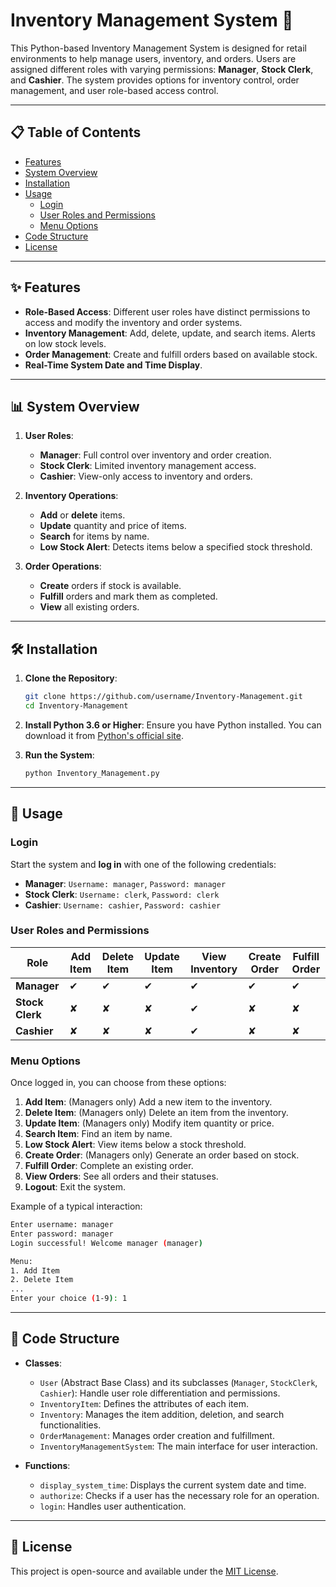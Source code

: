 # Inventory Management System 🛒

This Python-based Inventory Management System is designed for retail environments to help manage users, inventory, and orders. Users are assigned different roles with varying permissions: **Manager**, **Stock Clerk**, and **Cashier**. The system provides options for inventory control, order management, and user role-based access control.

---

## 📋 Table of Contents

- [Features](#features)
- [System Overview](#system-overview)
- [Installation](#installation)
- [Usage](#usage)
  - [Login](#login)
  - [User Roles and Permissions](#user-roles-and-permissions)
  - [Menu Options](#menu-options)
- [Code Structure](#code-structure)
- [License](#license)

---

## ✨ Features

- **Role-Based Access**: Different user roles have distinct permissions to access and modify the inventory and order systems.
- **Inventory Management**: Add, delete, update, and search items. Alerts on low stock levels.
- **Order Management**: Create and fulfill orders based on available stock.
- **Real-Time System Date and Time Display**.

---

## 📊 System Overview

1. **User Roles**:
   - **Manager**: Full control over inventory and order creation.
   - **Stock Clerk**: Limited inventory management access.
   - **Cashier**: View-only access to inventory and orders.

2. **Inventory Operations**:
   - **Add** or **delete** items.
   - **Update** quantity and price of items.
   - **Search** for items by name.
   - **Low Stock Alert**: Detects items below a specified stock threshold.

3. **Order Operations**:
   - **Create** orders if stock is available.
   - **Fulfill** orders and mark them as completed.
   - **View** all existing orders.

---

## 🛠 Installation

1. **Clone the Repository**:
   ```bash
   git clone https://github.com/username/Inventory-Management.git
   cd Inventory-Management
   ```

2. **Install Python 3.6 or Higher**: Ensure you have Python installed. You can download it from [Python's official site](https://www.python.org/downloads/).

3. **Run the System**:
   ```bash
   python Inventory_Management.py
   ```

---

## 🚀 Usage

### Login

Start the system and **log in** with one of the following credentials:

- **Manager**: `Username: manager`, `Password: manager`
- **Stock Clerk**: `Username: clerk`, `Password: clerk`
- **Cashier**: `Username: cashier`, `Password: cashier`

### User Roles and Permissions

| Role         | Add Item | Delete Item | Update Item | View Inventory | Create Order | Fulfill Order |
|--------------|----------|-------------|-------------|----------------|--------------|---------------|
| **Manager**  | ✔        | ✔           | ✔           | ✔              | ✔            | ✔             |
| **Stock Clerk** | ✘        | ✘           | ✘           | ✔              | ✘            | ✘             |
| **Cashier**  | ✘        | ✘           | ✘           | ✔              | ✘            | ✘             |

### Menu Options

Once logged in, you can choose from these options:

1. **Add Item**: (Managers only) Add a new item to the inventory.
2. **Delete Item**: (Managers only) Delete an item from the inventory.
3. **Update Item**: (Managers only) Modify item quantity or price.
4. **Search Item**: Find an item by name.
5. **Low Stock Alert**: View items below a stock threshold.
6. **Create Order**: (Managers only) Generate an order based on stock.
7. **Fulfill Order**: Complete an existing order.
8. **View Orders**: See all orders and their statuses.
9. **Logout**: Exit the system.

Example of a typical interaction:
```bash
Enter username: manager
Enter password: manager
Login successful! Welcome manager (manager)

Menu:
1. Add Item
2. Delete Item
...
Enter your choice (1-9): 1
```

---

## 🧩 Code Structure

- **Classes**:
  - `User` (Abstract Base Class) and its subclasses (`Manager`, `StockClerk`, `Cashier`): Handle user role differentiation and permissions.
  - `InventoryItem`: Defines the attributes of each item.
  - `Inventory`: Manages the item addition, deletion, and search functionalities.
  - `OrderManagement`: Manages order creation and fulfillment.
  - `InventoryManagementSystem`: The main interface for user interaction.

- **Functions**:
  - `display_system_time`: Displays the current system date and time.
  - `authorize`: Checks if a user has the necessary role for an operation.
  - `login`: Handles user authentication.

---

## 📜 License

This project is open-source and available under the [MIT License](LICENSE).

